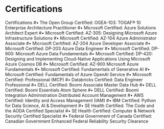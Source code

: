 # Certifications
Certifications
#• The Open Group Certified: OGEA-103: TOGAF® 10 Enterprise Architecture Practitioner
#• Microsoft Certified: Azure Solutions Architect Expert
#• Microsoft Certified: AZ-305: Designing Microsoft Azure Infrastructure Solutions
#• Microsoft Certified: AZ-104 Azure Administrator Associate
#• Microsoft Certified: AZ-204 Azure Developer Associate
#• Microsoft Certified: DP-203 Azure Data Engineer
#• Microsoft Certified: DP-900: Microsoft Azure Data Fundamentals
#• Microsoft Certified: DP-420: Designing and Implementing Cloud-Native Applications Using Microsoft Azure Cosmos DB
#• Microsoft Certified: AZ-900 Microsoft Azure Fundamentals
#• Microsoft Certified: Fundamentals of Generative AI
#• Microsoft Certified: Fundamentals of Azure OpenAI Service
#• Microsoft Certified: Professional (MCP)
#• Databricks Certified: Data Engineer Professional
#• DELL Certified: Boomi Associate Master Data Hub
#• DELL Certified: Boomi Essentials Atom Sphere
#• DELL Certified:  Boomi Integration Administration Distributed Account Management
#• AWS Certified: Identity and Access Management (IAM)
#• IBM Certified: Python for Data Science, AI & Development
#• SE Health Certified: The Code and the AODA Certified Specialist 
#• SE Health Certified: Computer & Network Security Certified Specialist 
#• Federal Government of Canada Certified: Canadian Government Enhanced Federal Reliability Security Clearance
